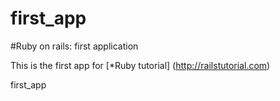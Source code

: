 first_app
=========

#Ruby on rails: first application

This is the first app for
[*Ruby tutorial] (http://railstutorial.com)

first_app